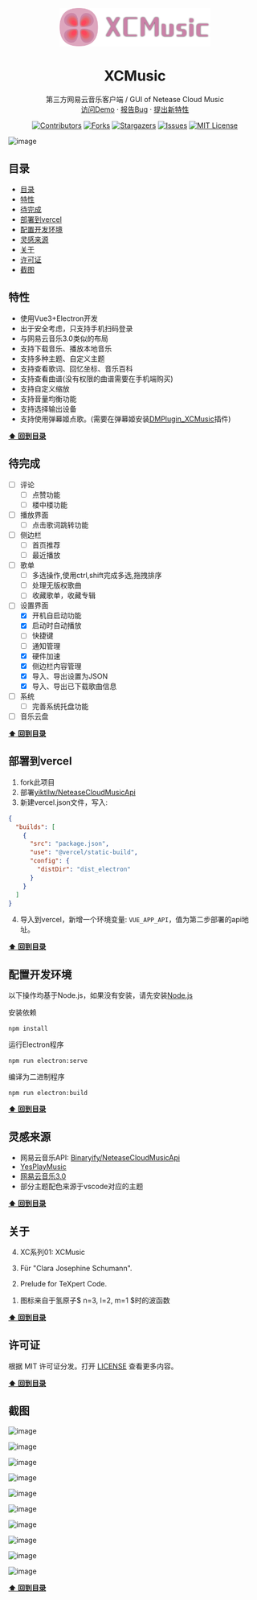 <p align="center">
    <div align="center">
        <img src="./src/assets/logo.svg" style="width:300px;">
    </div>
    <h1 align="center"> 
        XCMusic
    </h1>
    <p align="center">
        第三方网易云音乐客户端 / GUI of Netease Cloud Music
        <br />
        <a href="https://xc-music.vercel.app">访问Demo</a>
        ·
        <a href="https://github.com/yiktllw/XCMusic/issues">报告Bug</a>
        ·
        <a href="https://github.com/yiktllw/XCMusic/issues">提出新特性</a>
        <br/>
    </p>
    <div align="center">

[![Contributors][contributors-shield]][contributors-url] [![Forks][forks-shield]][forks-url] [![Stargazers][stars-shield]][stars-url] [![Issues][issues-shield]][issues-url] [![MIT License][license-shield]][license-url]

</div>

</p>

![image](https://github.com/user-attachments/assets/c8881435-620f-485d-b23c-9fb36084f296)

## 目录

- [目录](#目录)
- [特性](#特性)
- [待完成](#待完成)
- [部署到vercel](#部署到vercel)
- [配置开发环境](#配置开发环境)
- [灵感来源](#灵感来源)
- [关于](#关于)
- [许可证](#许可证)
- [截图](#截图)

## 特性

- 使用Vue3+Electron开发
- 出于安全考虑，只支持手机扫码登录
- 与网易云音乐3.0类似的布局
- 支持下载音乐、播放本地音乐
- 支持多种主题、自定义主题
- 支持查看歌词、回忆坐标、音乐百科
- 支持查看曲谱(没有权限的曲谱需要在手机端购买)
- 支持自定义缩放
- 支持音量均衡功能
- 支持选择输出设备
- 支持使用弹幕姬点歌。(需要在弹幕姬安装[DMPlugin_XCMusic](https://github.com/yiktllw/DMPlugin_XCMusic)插件)

**[⬆ 回到目录](#目录)**

## 待完成

- [ ] 评论
  - [ ] 点赞功能
  - [ ] 楼中楼功能
- [ ] 播放界面
  - [ ] 点击歌词跳转功能
- [ ] 侧边栏
  - [ ] 首页推荐
  - [ ] 最近播放
- [ ] 歌单
  - [ ] 多选操作,使用ctrl,shift完成多选,拖拽排序
  - [ ] 处理无版权歌曲
  - [ ] 收藏歌单，收藏专辑
- [ ] 设置界面
  - [x] 开机自启动功能
  - [x] 启动时自动播放
  - [ ] 快捷键
  - [ ] 通知管理
  - [x] 硬件加速
  - [x] 侧边栏内容管理
  - [x] 导入、导出设置为JSON
  - [x] 导入、导出已下载歌曲信息
- [ ] 系统
  - [ ] 完善系统托盘功能
- [ ] 音乐云盘

**[⬆ 回到目录](#目录)**

## 部署到vercel

1. fork此项目
2. 部署[yiktllw/NeteaseCloudMusicApi](https://github.com/yiktllw/NeteaseCloudMusicApi)
3. 新建vercel.json文件，写入:

```json
{
  "builds": [
    {
      "src": "package.json",
      "use": "@vercel/static-build",
      "config": {
        "distDir": "dist_electron"
      }
    }
  ]
}
```

4. 导入到vercel，新增一个环境变量: `VUE_APP_API`，值为第二步部署的api地址。

**[⬆ 回到目录](#目录)**

## 配置开发环境

以下操作均基于Node.js，如果没有安装，请先安装[Node.js](https://nodejs.org/zh-cn)

安装依赖

```shell
npm install
```

运行Electron程序

```shell
npm run electron:serve
```

编译为二进制程序

```shell
npm run electron:build
```

**[⬆ 回到目录](#目录)**

## 灵感来源

- 网易云音乐API: [Binaryify/NeteaseCloudMusicApi](https://github.com/Binaryify/NeteaseCloudMusicApi)
- [YesPlayMusic](https://github.com/qier222/YesPlayMusic)
- [网易云音乐3.0](https://music.163.com)
- 部分主题配色来源于vscode对应的主题

**[⬆ 回到目录](#目录)**

## 关于

4. XC系列01: XCMusic
<div/>

3. Für "Clara Josephine Schumann".
<div/>

2. Prelude for TeXpert Code.
<div/>

1. 图标来自于氢原子$ n=3, l=2, m=1 $时的波函数

**[⬆ 回到目录](#目录)**

## 许可证

根据 MIT 许可证分发。打开 [LICENSE](./LICENSE) 查看更多内容。

**[⬆ 回到目录](#目录)**

## 截图

![image](https://github.com/user-attachments/assets/45fcabb2-8f89-434e-a8cc-7548a740c030)

![image](https://github.com/user-attachments/assets/9ae95407-2a1b-470b-a1b5-4de008dc331a)

![image](https://github.com/user-attachments/assets/1f54849d-62fa-4083-8f50-ef4cb0281eaf)

![image](https://github.com/user-attachments/assets/99b367f7-0af6-4e84-994e-65e4727dda50)

![image](https://github.com/user-attachments/assets/a50d0ed3-2cce-4164-a250-c3095b8944b9)

![image](https://github.com/user-attachments/assets/3ccda896-91a9-4c39-b7aa-a4d9054c1844)

![image](https://github.com/user-attachments/assets/295ae345-c30a-45bb-b750-f720371e8ef0)

![image](https://github.com/user-attachments/assets/c5904c59-651c-43e6-bebf-2bb45d18b52e)

![image](https://github.com/user-attachments/assets/74b1ac59-b995-4794-b230-dc80369c38b7)

![image](https://github.com/user-attachments/assets/e7e17666-31d1-484a-98a7-18284c5b10af)

**[⬆ 回到目录](#目录)**

<!-- Contributors -->

[contributors-shield]: https://img.shields.io/github/contributors/yiktllw/XCMusic.svg
[contributors-url]: https://github.com/yiktllw/XCMusic/graphs/contributors

<!-- Forks -->

[forks-shield]: https://img.shields.io/github/forks/yiktllw/XCMusic.svg
[forks-url]: https://github.com/yiktllw/XCMusic/network/members

<!-- Stars -->

[stars-shield]: https://img.shields.io/github/stars/yiktllw/XCMusic.svg
[stars-url]: https://github.com/yiktllw/XCMusic/stargazers

<!-- Issues -->

[issues-shield]: https://img.shields.io/github/issues/yiktllw/XCMusic.svg
[issues-url]: https://github.com/yiktllw/XCMusic/issues

<!-- License -->

[license-shield]: https://img.shields.io/github/license/yiktllw/XCMusic.svg
[license-url]: https://github.com/yiktllw/XCMusic/blob/master/LICENSE
